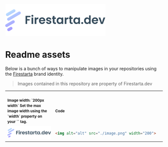 <picture>
<source media="(prefers-color-scheme: dark)" srcset="./assets/logo-dark.png">
<img alt="Firestarta.dev" src="./assets/logo-light.png" width="320">
</picture>

# Readme assets

Below is a bunch of ways to manipulate images in your repositories using the [Firestarta](https://firestarta.dev) brand identity.
> Images contained in this repository are property of Firestarta.dev

<table>
<tr>
<th align="left">
<img width="441" height="1">
<small>
Image width: `200px width`
Set the max image width using the `width` property on your `<img>` tag.
</small>
</th>
<th align="left">
<img width="441" height="1">
<small>
Code
</small>
</th>
</tr>
<tr>
<td>

<picture>
<source media="(prefers-color-scheme: dark)" srcset="./assets/logo-dark.png">
<img alt="Firestarta.dev" src="./assets/logo-light.png" width="200">
</picture>
</td>
<td>

```html
<img alt="alt" src="./image.png" width="200">
```
</td>
</tr>

</table>
